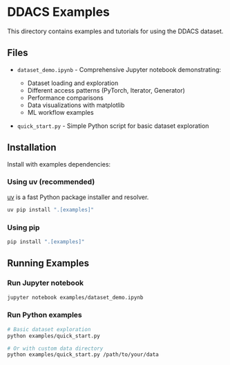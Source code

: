 # DDACS Examples

This directory contains examples and tutorials for using the DDACS dataset.

## Files

- `dataset_demo.ipynb` - Comprehensive Jupyter notebook demonstrating:
  - Dataset loading and exploration
  - Different access patterns (PyTorch, Iterator, Generator)
  - Performance comparisons
  - Data visualizations with matplotlib
  - ML workflow examples

- `quick_start.py` - Simple Python script for basic dataset exploration

## Installation

Install with examples dependencies:

### Using uv (recommended)
[uv](https://docs.astral.sh/uv/) is a fast Python package installer and resolver.
```bash
uv pip install ".[examples]"
```

### Using pip
```bash
pip install ".[examples]"
```

## Running Examples

### Run Jupyter notebook
```bash
jupyter notebook examples/dataset_demo.ipynb
```

### Run Python examples
```bash
# Basic dataset exploration
python examples/quick_start.py

# Or with custom data directory
python examples/quick_start.py /path/to/your/data
```